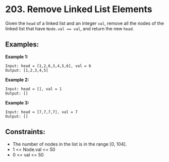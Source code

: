 # 203. Remove Linked List Elements
Given the `head` of a linked list and an integer `val`, remove all the nodes of the linked list that have `Node.val == val`, and return the new `head`.

## Examples:

**Example 1:**

```
Input: head = [1,2,6,3,4,5,6], val = 6
Output: [1,2,3,4,5]
```

**Example 2:**

```
Input: head = [], val = 1
Output: []
```

**Example 3:**

```
Input: head = [7,7,7,7], val = 7
Output: []
```

## Constraints:

- The number of nodes in the list is in the range [0, 104].
- 1 <= Node.val <= 50
- 0 <= val <= 50